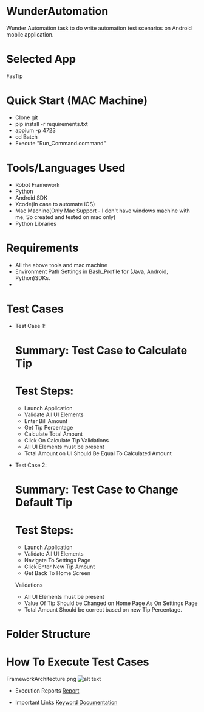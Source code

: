 # WunderAutomation
Wunder Automation task to do write automation test scenarios on Android mobile application.

# Selected App
FasTip

# Quick Start (MAC Machine)
* Clone git
* pip install -r requirements.txt
* appium -p 4723
* cd Batch
* Execute "Run_Command.command"

# Tools/Languages Used
* Robot Framework
* Python
* Android SDK
* Xcode(In case to automate iOS)
* Mac Machine(Only Mac Support - I don't have windows machine with me, So created and tested on mac only)
* Python Libraries

# Requirements
* All the above tools and mac machine
* Environment Path Settings in Bash_Profile for (Java, Android, Python)SDKs.
* 

# Test Cases
* Test Case 1: 
  # Summary: Test Case to Calculate Tip
  # Test Steps:
  * Launch Application
  * Validate All UI Elements
  * Enter Bill Amount
  * Get Tip Percentage
  * Calculate Total Amount
  * Click On Calculate Tip
  Validations
  * All UI Elements must be present
  * Total Amount on UI Should Be Equal To Calculated Amount
  
* Test Case 2: 
  # Summary: Test Case to Change Default Tip
  # Test Steps:
  * Launch Application
  * Validate All UI Elements
  * Navigate To Settings Page
  * Click Enter New Tip Amount
  * Get Back To Home Screen
  
  Validations
  * All UI Elements must be present
  * Value Of Tip Should be Changed on Home Page As On Settings Page
  * Total Amount Should be correct based on new Tip Percentage.
 
 # Folder Structure
 
 
 
 
 # How To Execute Test Cases
 FrameworkArchitecture.png
 ![alt text](https://github.com/swachhab/WunderAutomation/FrameworkArchitecture.png)
 
 
 * Execution Reports
 [Report](http://robotframework.org/robotframework/latest/libraries/BuiltIn.html)



* Important Links
[Keyword Documentation](http://robotframework.org/robotframework/latest/libraries/BuiltIn.html)
